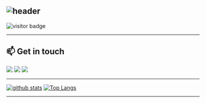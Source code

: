 ![header](https://i.imgur.com/QHIKzgD.png)
---------------------
<!--
**23carnies/23carnies** is a ✨ _special_ ✨ repository because its `README.md` (this file) appears on your GitHub profile.

Here are some ideas to get you started:
### Hi there 👋

- 🔭 I’m currently working on ...
- 🌱 I’m currently learning ...
- 👯 I’m looking to collaborate on ...
- 🤔 I’m looking for help with ...
- 💬 Ask me about ...
- 
- 😄 Pronouns: ...
- ⚡ Fun fact: ...
-->


![visitor badge](https://visitor-badge.glitch.me/badge?page_id=23carnies.visitor-badge)


--------------

## 📫 Get in touch 
  <a href="https://twitter.com/23carnies"><img src="https://i.imgur.com/3ls1cOg.png"></a>
  <a href="https://www.linkedin.com/in/karen-lobin-perkins/"><img src="https://i.imgur.com/SqoBk8E.png"></a>
  <a href="http://karenlobinperkins.com"><img src="https://i.imgur.com/VOjyxbJ.png"></a>

----------------

<!-- ### Skills
<img src="https://i.imgur.com/v7YVByv.png">
<img src="https://i.imgur.com/lvbTzCD.png">
<img src="https://i.imgur.com/kN0OZBi.png">
<img src="https://i.imgur.com/A9y0BNz.png">
<img src="">
<img src="">
<img src="">. -->

[![github stats](https://github-readme-stats.vercel.app/api?username=23carnies&show_icons=true&theme=vision-friendly-dark)](https://github.com/23carnies/github-readme-stats) 
[![Top Langs](https://github-readme-stats.vercel.app/api/top-langs/?username=23carnies&langs_count=8&show_icons=true&theme=chartreuse-dark)](https://github.com/23carnies/github-readme-stats)

-----------------

<!--
<a href="https://github.com/23carnies/MeetYourMakerCoupled">
  <img align="center" src="https://github-readme-stats.vercel.app/api/pin/?username=23carnies&show_icons=true&hide=issues,contribs&theme=ayu-mirage&repo=MeetYourMakerCoupled" />
</a>
<a href="https://github.com/23carnies/bilingue">
  <img align="center" src="https://github-readme-stats.vercel.app/api/pin/?username=23carnies&repo=bilingue&theme=ayu-mirage" />
</a>
<a href="https://github.com/23carnies/Tic_Tac_Toe">
  <img align="center" src="https://github-readme-stats.vercel.app/api/pin/?username=23carnies&repo=Tic_Tac_Toe&theme=ayu-mirage" />
</a>
<a href="https://github.com/23carnies/psychedelicRoulette">
  <img align="center" src="https://github-readme-stats.vercel.app/api/pin/?username=23carnies&repo=psychedelicRoulette&theme=ayu-mirage" />
</a>
-->





